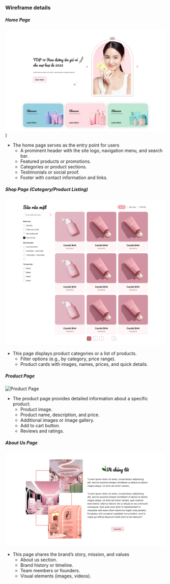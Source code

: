 ### Wireframe details

##### Home Page

![Home Page](HomePage.png))

- The home page serves as the entry point for users
  - A prominent header with the site logo, navigation menu, and search bar.
  - Featured products or promotions.
  - Categories or product sections.
  - Testimonials or social proof.
  - Footer with contact information and links.
  
##### Shop Page (Category/Product Listing)

![Shop Page](ShopPage.png)
- This page displays product categories or a list of products.
  - Filter options (e.g., by category, price range).
  - Product cards with images, names, prices, and quick details.

##### Product Page

![Product Page](/ProductPage.png)

- The product page provides detailed information about a specific product. 
  - Product image.
  - Product name, description, and price.
  - Additional images or image gallery.
  - Add to cart button.
  - Reviews and ratings.

##### About Us Page

![About Us Page](AboutUs.png)

- This page shares the brand’s story, mission, and values
  - About us section.
  - Brand history or timeline.
  - Team members or founders.
  - Visual elements (images, videos).

<!-- ##### Contact Us Page

![Contact Us Page](/ContactUs.png)

- A Contact Us page allow visitors to reach out to our business
    - Contact Information
    - Contact Form
    - Social Media Links -->
